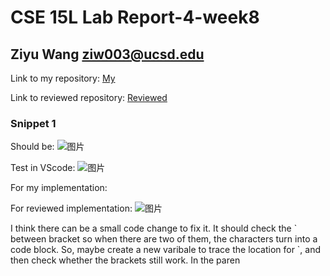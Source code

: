 # CSE 15L Lab Report-4-week8

## Ziyu Wang ziw003@ucsd.edu

Link to my repository: [My](https://github.com/ZiyuWang0113/markdown-parse-new)

Link to reviewed repository: [Reviewed](https://github.com/kathyychenn/markdown-parse)

### Snippet 1

Should be: ![图片](https://user-images.githubusercontent.com/57332517/155637710-5cc31f6c-de1c-42fa-a4a1-7efa370f38b6.png)

Test in VScode:
![图片](https://user-images.githubusercontent.com/57332517/155638527-68627d84-de88-4e6f-8bb9-90f4aabae245.png)

For my implementation:



For reviewed implementation:
![图片](https://user-images.githubusercontent.com/57332517/155638678-0c8d9027-226b-41a2-8d9a-3663aac2161c.png)

I think there can be a small code change to fix it. It should check the \` between bracket so when there are two of them, the characters turn into a code block. So, maybe create a new varibale to trace the location for \`, and then check whether the brackets still work. In the paren
